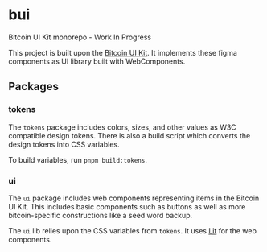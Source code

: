 # bui

Bitcoin UI Kit monorepo - Work In Progress

This project is built upon the [Bitcoin UI Kit](https://www.bitcoinuikit.com/). It implements these figma components as UI library built with WebComponents.

## Packages

### tokens

The `tokens` package includes colors, sizes, and other values as W3C compatible design tokens. There is also a build script which converts the design tokens into CSS variables.

To build variables, run `pnpm build:tokens`.

### ui

The `ui` package includes web components representing items in the Bitcoin UI Kit. This includes basic components such as buttons as well as more bitcoin-specific constructions like a seed word backup.

The `ui` lib relies upon the CSS variables from `tokens`. It uses [Lit](https://lit.dev/) for the web components.